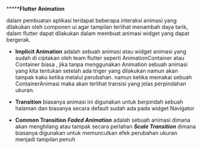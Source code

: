 *******************************Flutter Animation**************************

dalam pembuatan aplikasi terdapat beberapa interaksi animasi yang dilakukan oleh componen ui agar tampilan terlihat menambah daya tarik, dalam flutter dapat dilakukan dalam membuat animasi widget yang dapat bergerak.

* **Implicit Animation** adalah sebuah animasi atau widget animasi yang sudah di ciptakan oleh team flutter seperti AnimationContainer atau Container biasa , jika tanpa menggunakan Animation sebuah animasi yang kita tentukan setelah ada triger yang dilakukan namun akan tampak kaku ketika melalui perubahan. namun ketika memakai sebuah ContainerAnimasi maka akan terlihat transisi yang jelas perpindahan ukuran.

* **Transition** biasanya animasi ini digunakan untuk berpindah sebuah halaman dan biasanya secara default sudah ada pada widget Navigator

* **Common Transition** ***Faded Animation*** adalah sebuah animasi dimana akan menghilang atau tampak secara perlahan 
***Scale Transition*** dimana biasanya digunakan untuk memunculkan efek perubahan ukuran menjadi tampilan penuh